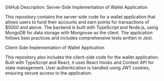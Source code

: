 GitHub Description:
Server-Side Implementation of Wallet Application

This repository contains the server-side code for a wallet application that allows users to fund their accounts and earn points for transactions of $5000 and above. The backend is built with TypeScript and Node.js, using MongoDB for data storage with Mongoose as the client. The application follows best practices and includes comprehensive tests written in Jest.

Client-Side Implementation of Wallet Application

This repository also includes the client-side code for the wallet application. Built with TypeScript and React, it uses React Hooks and Context API for state management. User authentication is handled using JWT cookies, ensuring secure access to the application.







